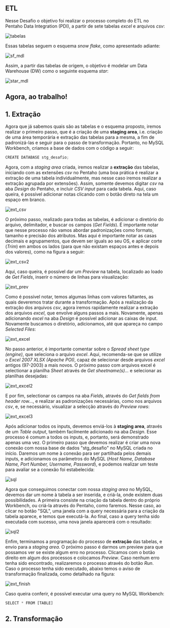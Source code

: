 ## ETL

Nesse Desafio o objetivo foi realizar o processo completo do ETL no Pentaho Data Integration (PDI), a partir de sete tabelas *excel* e arquivos *csv*:

![tabelas](https://user-images.githubusercontent.com/63553829/91566283-cd894100-e919-11ea-910d-aa6f59225b61.png)

Essas tabelas seguem o esquema *snow flake*, como apresentado adiante:

![sf_mdl](https://user-images.githubusercontent.com/63553829/91566200-afbbdc00-e919-11ea-9722-d46bfaa58656.png)

Assim, a partir das tabelas de origem, o objetivo é modelar um Data Warehouse (DW) como o seguinte esquema *star*:

![star_mdl](https://user-images.githubusercontent.com/63553829/91566611-51dbc400-e91a-11ea-875e-2d944ea62019.png)

## Agora, ao trabalho!

## 1. Extração

Agora que já sabemos quais são as tabelas e o esquema proposto, iremos realizar o primeiro passo, que é a criação de uma **staging area**, i.e. criação de uma área temporária e  extração das tabelas para a mesma, a fim de padronizá-las e seguir para o passo de transformação. Portanto, no MySQL Workbench, criamos a base de dados com o código a seguir:

```javascript
CREATE DATABASE stg_desafio;
```

Agora, com a *staging area* criada, iremos realizar a **extração** das tabelas, iniciando com as extensões *csv* no Pentaho (uma boa prática é realizar a extração de uma tabela individualmente, mas nesse caso iremos realizar a extração agrupada por extensões). Assim, somente devemos digitar *csv* na aba *Design* do Pentaho, e incluir *CSV input* para cada tabela. Aqui, caso queira, é possível adicionar notas clicando com o botão direto na tela um espaço em branco.

![ext_csv](https://user-images.githubusercontent.com/63553829/91573442-48a02680-e91d-11ea-899c-f9646c0b14e5.png)

O próximo passo, realizado para todas as tabelas, é adicionar o diretório do arquivo, delimitador, e buscar os campos (*Get Fields*). É importante notar que nesse processo não vamos abordar padronizações como formato, tamanho e precisão dos atributos. Mas aqui é importante notar as casas decimais e agrupamentos, que devem ser iguals ao seu OS, e aplicar corte (*Trim*) em ambos os lados (para que não existam espaços antes e depois dos valores), como na figura a seguir:

![ext_csv2](https://user-images.githubusercontent.com/63553829/91577004-818ccb00-e91e-11ea-8209-4786348ac68e.png)

Aqui, caso queira, é possível dar um *Preview* na tabela, localizado ao loado de *Get Fields*, inserir o número de linhas para visualização:

![ext_prev](https://user-images.githubusercontent.com/63553829/91577530-3626ec80-e91f-11ea-8fc5-9e8e746c9c11.png)

Como é possível notar, temos algumas linhas com valores faltantes, as quais deveremos tratar durante a transformação.
Após a realização da extração dos arquivos *csv*, agora iremos rapidamente realizar a extração dos arquivos *excel*, que envolve alguns passos a mais. Novamente, apenas adicionando *excel* na aba *Design* é possível adicionar as caixas de input. Novamente buscamos o diretório, adicionamos, até que apareça no campo *Selected Files*:

![ext_excel](https://user-images.githubusercontent.com/63553829/91578189-383d7b00-e920-11ea-9f93-c13c0c8959d6.png)

No passo anterior, é importante comentar sobre o *Spread sheet type (engine)*, que seleciona o arquivo *excel*. Aqui, recomenda-se que se utilize o *Excel 2007 XLSX (Apache POI)*, capaz de selecionar desde arquivos *excel* antigos (97-2003) a mais novos.
O próximo passo com arquivos excel é selectionar a planilha *Sheet* através de *Get sheetname(s)...* e selecionar as planilhas desejadas:

![ext_excel2](https://user-images.githubusercontent.com/63553829/91578525-aeda7880-e920-11ea-8d24-964c048ea184.png)

E por fim, selectionar os campos na aba *Fields*, através do *Get fields from header row...*, e realizar as padronizações necessárias, como nos arquivos *csv*, e, se necessário, visualizar a selecção através do *Preview rows*:

![ext_excel3](https://user-images.githubusercontent.com/63553829/91578970-4cce4300-e921-11ea-8d20-c8c116bc3c9a.png)

Após adicionar todos os inputs, devemos enviá-los à **staging area**, através de um *Table output*, também facilmente adicionado na aba *Design*. Esse processo é comum a todos os inputs, e, portanto, será demonstrado apenas uma vez. O primeiro passo que devemos realizar é criar uma nova conexão com nossa base de dados "stg_desafio" no MySQL criada no início. Daremos um nome à conexão para ser partilhada pelos demais inputs, e adicionamos os parâmetros do MySQL (*Host Name, Database Name, Port Number, Username, Password*), e podemos realizar um teste para avaliar se a conexão foi estabelecida:

![sql](https://user-images.githubusercontent.com/63553829/91585346-55774700-e92a-11ea-9de8-98051e5d9346.png)

Agora que conseguimos conectar com nossa *staging area* no MySQL, devemos dar um nome à tabela a ser inserida, e criá-la, onde existem duas possibilidades. A primeira consiste na criação da tabela dentro do próprio Workbench, ou criá-la através do Pentaho, como faremos. Nesse caso, ao clicar no botão "SQL", uma janela com a query necessária para a criação da tabela aparece, e temos que executá-la. Ao final, caso a query tenha sido executada com sucesso, uma nova janela aparecerá com o resultado:

![sql2](https://user-images.githubusercontent.com/63553829/91585961-231a1980-e92b-11ea-92fa-88fbf1d654a3.png)

Enfim, terminamos a programação do processo de **extração** das tabelas, e envio para a *staging area*. O próximo passo é darmos um preview para que possamos ver se existe algum erro no processo. Clicamos com o botão direito em algum dos processos e colocamos *Preview*. Caso nenhum erro tenha sido encontrado, realizaremos o processo através do botão *Run*. Caso o processo tenha sido executado, abaixo temos o aviso de transformação finalizada, como detalhado na figura:

![ext_finish](https://user-images.githubusercontent.com/63553829/91587688-7ee5a200-e92d-11ea-8495-71854715d54e.png)

Caso queira conferir, é possível executar uma query no MySQL Workbench:

```javascript
SELECT * FROM [TABLE]
```


## 2. Transformação
